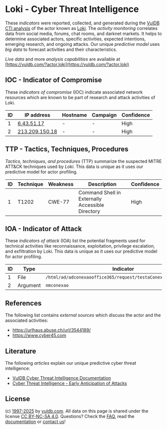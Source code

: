 # Loki - Cyber Threat Intelligence

These _indicators_ were reported, collected, and generated during the [VulDB CTI analysis](https://vuldb.com/?kb.cti) of the actor known as [Loki](https://vuldb.com/?actor.loki). The _activity monitoring_ correlates data from social media, forums, chat rooms, and darknet markets. It helps to determine associated actors, specific activities, expected intentions, emerging research, and ongoing attacks. Our unique _predictive model_ uses _big data_ to forecast activities and their characteristics.

_Live data_ and more _analysis capabilities_ are available at [https://vuldb.com/?actor.loki](https://vuldb.com/?actor.loki)

## IOC - Indicator of Compromise

These _indicators of compromise_ (IOC) indicate associated network resources which are known to be part of research and attack activities of Loki.

ID | IP address | Hostname | Campaign | Confidence
-- | ---------- | -------- | -------- | ----------
1 | [6.43.51.17](https://vuldb.com/?ip.6.43.51.17) | - | - | High
2 | [213.209.150.18](https://vuldb.com/?ip.213.209.150.18) | - | - | High

## TTP - Tactics, Techniques, Procedures

_Tactics, techniques, and procedures_ (TTP) summarize the suspected MITRE ATT&CK techniques used by _Loki_. This data is unique as it uses our predictive model for actor profiling.

ID | Technique | Weakness | Description | Confidence
-- | --------- | -------- | ----------- | ----------
1 | T1202 | CWE-77 | Command Shell in Externally Accessible Directory | High

## IOA - Indicator of Attack

These _indicators of attack_ (IOA) list the potential fragments used for technical activities like reconnaissance, exploitation, privilege escalation, and exfiltration by Loki. This data is unique as it uses our predictive model for actor profiling.

ID | Type | Indicator | Confidence
-- | ---- | --------- | ----------
1 | File | `/html/ad/adconexaooffice365/request/testaConexaoOffice365.php` | High
2 | Argument | `nmconexao` | Medium

## References

The following list contains _external sources_ which discuss the actor and the associated activities:

* https://urlhaus.abuse.ch/url/3544189/
* https://www.cyber45.com

## Literature

The following _articles_ explain our unique predictive cyber threat intelligence:

* [VulDB Cyber Threat Intelligence Documentation](https://vuldb.com/?kb.cti)
* [Cyber Threat Intelligence - Early Anticipation of Attacks](https://www.scip.ch/en/?labs.20201022)

## License

(c) [1997-2025](https://vuldb.com/?kb.changelog) by [vuldb.com](https://vuldb.com/?kb.about). All data on this page is shared under the license [CC BY-NC-SA 4.0](https://creativecommons.org/licenses/by-nc-sa/4.0/). Questions? Check the [FAQ](https://vuldb.com/?kb.faq), read the [documentation](https://vuldb.com/?kb) or [contact us](https://vuldb.com/?contact)!
